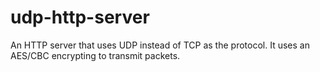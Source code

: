 udp-http-server
===============

An HTTP server that uses UDP instead of TCP as the protocol. It uses an AES/CBC encrypting to transmit packets.
